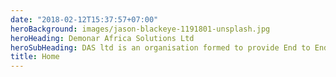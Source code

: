 ```yaml
---
date: "2018-02-12T15:37:57+07:00"
heroBackground: images/jason-blackeye-1191801-unsplash.jpg
heroHeading: Demonar Africa Solutions Ltd
heroSubHeading: DAS ltd is an organisation formed to provide End to End project contracting, constructing and management services that form the basic building blocks required for the implementation of a project.
title: Home
---
```

